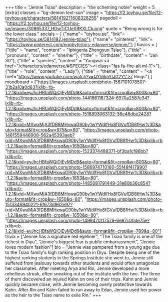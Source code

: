 +++
title = "Jennie Tsiao"
description = "the scheming noble"
weight = 5
[extra]
classes = "bg-demon text-sun"
image = "https://f2.toyhou.se/file/f2-toyhou-se/characters/5814192?1608328255"
pagedoll = "https://f2.toyhou.se/file/f2-toyhou-se/images/30865337_HDwTiCUeXRKXLCk.png"
quote = "Being wrong is for the lower class."
socials = [
  {"name"= "toyhou.se", "link"= "https://toyhou.se/5814192.jennie-tsiao"},
  {"name"= "pinterest", "link"= "https://www.pinterest.com/eqqbyte/ocs-edanverse/jennie/"}
]
basics = [
  {"title" = "name", "content" = "Iphigenia Zhengyun Tsiao"},
  {"title" = "pronouns", "content" = "she/her"},
  {"title" = "birthdate", "content" = "Jan 30"},
  {"title" = "species", "content" = "Yangwai <a href=\"/characters/edanverse/#SPECIES\"><i class=\"fas fa-fire-alt ml-1\"></i></a>"},
  {"title" = "role", "content" = "Lady"},
  {"title" = "theme", "content" = "<a href=\"https://www.youtube.com/watch?v=QYh6mYIJG2Y\">7 Rings</a>"}
]
moodboard = ["https://images.unsplash.com/photo-1567101078507-31b2a10a0d83?ixlib=rb-1.2.1&ixid=eyJhcHBfaWQiOjEyMDd9&auto=format&fit=crop&w=800&q=80", "https://images.unsplash.com/photo-1441861187324-6970a2587e34?ixlib=rb-1.2.1&ixid=eyJhcHBfaWQiOjEyMDd9&auto=format&fit=crop&w=800&q=80", "https://images.unsplash.com/photo-1518893063132-36e46dbe2428?ixlib=rb-1.2.1&ixid=MXwxMjA3fDB8MHxwaG90by1wYWdlfHx8fGVufDB8fHw%3D&auto=format&fit=crop&w=975&q=80", "https://images.unsplash.com/photo-1461559446908-562a45393aeb?ixid=MXwxMjA3fDB8MHxwaG90by1wYWdlfHx8fGVufDB8fHw%3D&ixlib=rb-1.2.1&auto=format&fit=crop&w=1650&q=80", "https://images.unsplash.com/photo-1523374488371-bf3bafcf86bb?ixlib=rb-1.2.1&ixid=eyJhcHBfaWQiOjEyMDd9&auto=format&fit=crop&w=800&q=80", "https://images.unsplash.com/photo-1586974710160-55f48f417990?ixid=MXwxMjA3fDB8MHxwaG90by1wYWdlfHx8fGVufDB8fHw%3D&ixlib=rb-1.2.1&auto=format&fit=crop&w=1653&q=80", "https://images.unsplash.com/photo-1485081791449-31e80b36c854?ixlib=rb-1.2.1&ixid=MXwxMjA3fDB8MHxwaG90by1wYWdlfHx8fGVufDB8fHw%3D&auto=format&fit=crop&w=1650&q=80", "https://images.unsplash.com/photo-1513346940221-6f673d962e97?ixid=MXwxMjA3fDB8MHxwaG90by1wYWdlfHx8fGVufDB8fHw%3D&ixlib=rb-1.2.1&auto=format&fit=crop&w=1650&q=80", "https://images.unsplash.com/photo-1499470117579-6e87c00de75e?ixlib=rb-1.2.1&ixid=eyJhcHBfaWQiOjEyMDd9&auto=format&fit=crop&w=789&q=80"]
trivia = ["Jennie has a signature red eyeliner", "The Tsiao family is one of the richest in Diyu", "Jennie's biggest fear is public embarrassment", "Jennie loves modern fashion"]
bio = "Jennie was pampered from a young age due to the Tsiao family's high ranking position in Diyu. Despite being one of the highest ranking students in the Springs Institute she went to, Jennie still suffered from jealousy towards other students and would often antagonize her classmates. After meeting Arya and Rin, Jennie developed a more rebellious streak, often sneaking out of the institute with the two. The three of them discovered an injured Kahn on one of their trips. Kahn and Jennie quickly became close, with Jennie becoming overly protective towards Kahn. After Rin and Kahn failed to run away to Edan, Jennie used her power as the heir to the Tsiao name to exile Rin."
+++